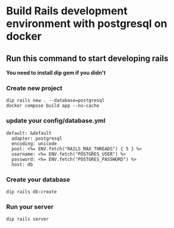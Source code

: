 # Build Rails development environment with postgresql on docker

## Run this command to start developing rails
**You need to install dip gem if you didn't**

### Create new project
```
dip rails new . --database=postgresql
docker compose build app --no-cache
```

### update your config/database.yml
```
default: &default
  adapter: postgresql
  encoding: unicode
  pool: <%= ENV.fetch("RAILS_MAX_THREADS") { 5 } %>
  username: <%= ENV.fetch("POSTGRES_USER") %>
  password: <%= ENV.fetch("POSTGRES_PASSWORD") %>
  host: db
```

### Create your database
```
dip rails db:create
```

### Run your server
```
dip rails server
```
